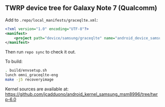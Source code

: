 ## TWRP device tree for Galaxy Note 7 (Qualcomm)

Add to `.repo/local_manifests/graceqlte.xml`:

```xml
<?xml version="1.0" encoding="UTF-8"?>
<manifest>
	<project path="device/samsung/graceqlte" name="android_device_samsung_graceqlte" remote="TeamWin" revision="android-6.0" />
</manifest>
```

Then run `repo sync` to check it out.

To build:

```sh
. build/envsetup.sh
lunch omni_graceqlte-eng
make -j5 recoveryimage
```

Kernel sources are available at: https://github.com/jcadduono/android_kernel_samsung_msm8996/tree/twrp-6.0
